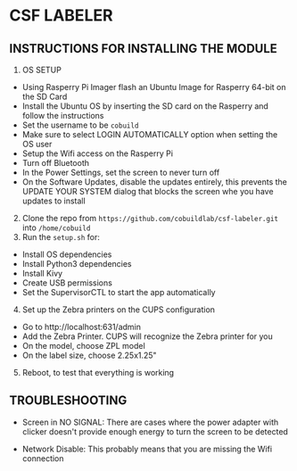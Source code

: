 
# CSF LABELER  

## INSTRUCTIONS FOR INSTALLING THE MODULE

1. OS SETUP 
* Using Rasperry Pi Imager flash an Ubuntu Image for Rasperry 64-bit on the SD Card
* Install the Ubuntu OS by inserting the SD card on the Rasperry and follow the instructions
* Set the username to be `cobuild`
* Make sure to select LOGIN AUTOMATICALLY option when setting the OS user
* Setup the Wifi access on the Rasperry Pi
* Turn off Bluetooth
* In the Power Settings, set the screen to never turn off
* On the Software Updates, disable the updates entirely, this prevents the UPDATE YOUR SYSTEM dialog that blocks the screen whe you have updates to install

2. Clone the repo from `https://github.com/cobuildlab/csf-labeler.git` into `/home/cobuild`
3. Run the `setup.sh` for:
  - Install OS dependencies
  - Install Python3 dependencies
  - Install Kivy
  - Create USB permissions
  - Set the SupervisorCTL to start the app automatically

4.  Set up the Zebra printers on the CUPS configuration
  - Go to http://localhost:631/admin
  - Add the Zebra Printer. CUPS will recognize the Zebra printer for you
  - On the model, choose ZPL model
  - On the label size, choose 2.25x1.25"

5. Reboot, to test that everything is working

## TROUBLESHOOTING

- Screen in NO SIGNAL: There are cases where the power adapter with clicker doesn't provide enough energy to turn 
the screen to be detected

- Network Disable: This probably means that you are missing the Wifi connection 